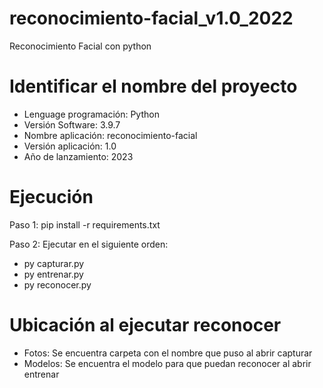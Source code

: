 # reconocimiento-facial_v1.0_2022
Reconocimiento Facial con python

# Identificar el nombre del proyecto
* Lenguage programación: Python
* Versión Software: 3.9.7
* Nombre aplicación: reconocimiento-facial
* Versión aplicación: 1.0
* Año de lanzamiento: 2023

# Ejecución
Paso 1: pip install -r requirements.txt

Paso 2: Ejecutar en el siguiente orden:
* py capturar.py
* py entrenar.py
* py reconocer.py

# Ubicación al ejecutar reconocer
* Fotos: Se encuentra carpeta con el nombre que puso al abrir capturar
* Modelos: Se encuentra el modelo para que puedan reconocer al abrir entrenar
